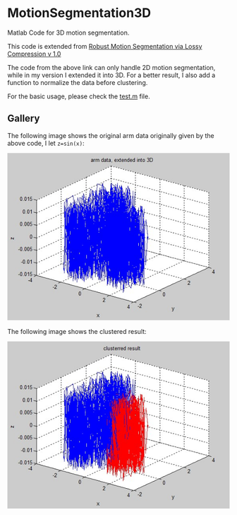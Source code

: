 MotionSegmentation3D
====================

Matlab Code for 3D motion segmentation.

This code is extended from [Robust Motion Segmentation via Lossy Compression v 1.0](http://perception.csl.illinois.edu/coding/motion/#Software)

The code from the above link can only handle 2D motion segmentation, while in my version I extended it into 3D. For a better result, I also add a function to normalize the data before clustering.

For the basic usage, please check the [test.m](./test.m) file.

## Gallery ##

The following image shows the original arm data originally given by the above code, I let `z=sin(x)`:

![](./a.jpg)

The following image shows the clustered result:

![](./b.jpg)

